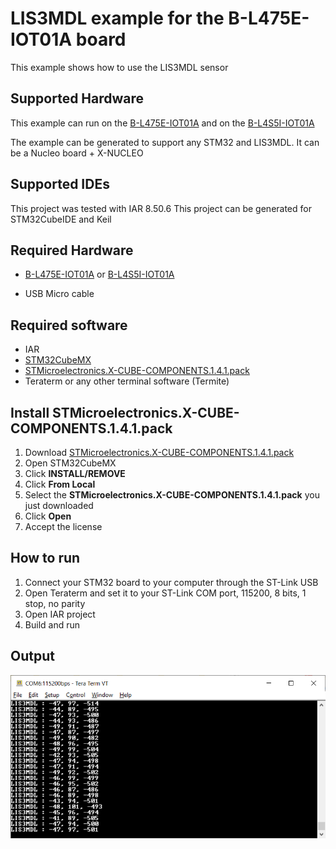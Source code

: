 # LIS3MDL example for the B-L475E-IOT01A board
This example shows how to use the LIS3MDL sensor

## Supported Hardware
This example can run on the [B-L475E-IOT01A](https://www.st.com/content/st_com/en/products/evaluation-tools/product-evaluation-tools/mcu-mpu-eval-tools/stm32-mcu-mpu-eval-tools/stm32-discovery-kits/b-l475e-iot01a.html) and on the [B-L4S5I-IOT01A](https://www.st.com/content/st_com/en/products/evaluation-tools/product-evaluation-tools/mcu-mpu-eval-tools/stm32-mcu-mpu-eval-tools/stm32-discovery-kits/b-l4s5i-iot01a.html)

The example can be generated to support any STM32 and LIS3MDL. It can be a Nucleo board + X-NUCLEO

## Supported IDEs
This project was tested with IAR 8.50.6
This project can be generated for STM32CubeIDE and Keil

## Required Hardware
* [B-L475E-IOT01A](https://www.st.com/content/st_com/en/products/evaluation-tools/product-evaluation-tools/mcu-mpu-eval-tools/stm32-mcu-mpu-eval-tools/stm32-discovery-kits/b-l475e-iot01a.html) or [B-L4S5I-IOT01A](https://www.st.com/content/st_com/en/products/evaluation-tools/product-evaluation-tools/mcu-mpu-eval-tools/stm32-mcu-mpu-eval-tools/stm32-discovery-kits/b-l4s5i-iot01a.html)

* USB Micro cable

## Required software
* IAR
* [STM32CubeMX](www.st.com/STM32CubeMX)
* [STMicroelectronics.X-CUBE-COMPONENTS.1.4.1.pack](https://github.com/SlimJallouli/X-CUBE-COMPONENTS/blob/main/Pack/STMicroelectronics.X-CUBE-COMPONENTS.1.4.1.pack)
* Teraterm or any other terminal software (Termite)

## Install STMicroelectronics.X-CUBE-COMPONENTS.1.4.1.pack
1. Download [STMicroelectronics.X-CUBE-COMPONENTS.1.4.1.pack](https://github.com/SlimJallouli/X-CUBE-COMPONENTS/blob/main/Pack/STMicroelectronics.X-CUBE-COMPONENTS.1.4.1.pack)
1. Open STM32CubeMX
1. Click **INSTALL/REMOVE**
1. Click **From Local**
1. Select the **STMicroelectronics.X-CUBE-COMPONENTS.1.4.1.pack** you just downloaded
1. Click **Open**
1. Accept the license

## How to run
1. Connect your STM32 board to your computer through the ST-Link USB
1. Open Teraterm and set it to your ST-Link COM port, 115200, 8 bits, 1 stop, no parity
1. Open IAR project
1. Build and run

## Output
![Termonal](media/Terminal.png)